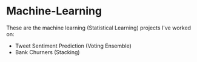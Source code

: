 # Machine-Learning
These are the machine learning (Statistical Learning) projects I've worked on:
- Tweet Sentiment Prediction (Voting Ensemble)
- Bank Churners (Stacking)
